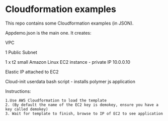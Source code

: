 # Cloudformation examples

This repo contains some Cloudformation examples (in JSON).

Appdemo.json is the main one. It creates:

VPC

1 Public Subnet

1 x t2 small Amazon Linux EC2 instance - private IP 10.0.0.10

Elastic IP attached to EC2

Cloud-init userdata bash script - installs polymer js application

Instructions:
```
1.Use AWS Cloudformation to load the template
2. (By default the name of the EC2 key is demokey, ensure you have a key called demokey)
3. Wait for template to finish, browse to IP of EC2 to see application
